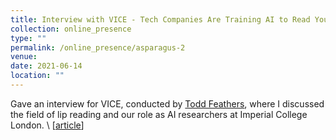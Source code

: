 ```yaml
---
title: Interview with VICE - Tech Companies Are Training AI to Read Your Lips
collection: online_presence
type: ""
permalink: /online_presence/asparagus-2
venue:
date: 2021-06-14
location: ""
---
```


Gave an interview for VICE, conducted by [Todd Feathers](https://www.vice.com/en/contributor/todd-feathers), where I discussed the field of lip reading and our role as AI researchers at Imperial College London. \\
[[article](https://www.vice.com/en/article/bvzvdw/tech-companies-are-training-ai-to-read-your-lips)]

